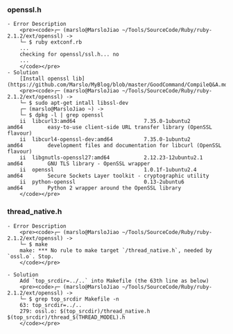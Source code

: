 ### openssl.h
    - Error Description
        <pre><code>┌─ (marslo@MarsloJiao ~/Tools/SourceCode/Ruby/ruby-2.1.2/ext/openssl) ->
        └─ $ ruby extconf.rb
        ...
        checking for openssl/ssl.h... no
        ...
        </code></pre>
    - Solution
        [Install openssl lib](https://github.com/Marslo/MyBlog/blob/master/GoodCommand/CompileQ&A.md#sslh)
        <pre><code>┌─ (marslo@MarsloJiao ~/Tools/SourceCode/Ruby/ruby-2.1.2/ext/openssl) ->
        └─ $ sudo apt-get intall libssl-dev
        ┌─ (marslo@MarsloJiao ~) ->
        └─ $ dpkg -l | grep openssl
        ii  libcurl3:amd64                      7.35.0-1ubuntu2                            amd64        easy-to-use client-side URL transfer library (OpenSSL flavour)
        ii  libcurl4-openssl-dev:amd64          7.35.0-1ubuntu2                            amd64        development files and documentation for libcurl (OpenSSL flavour)
        ii  libgnutls-openssl27:amd64           2.12.23-12ubuntu2.1                        amd64        GNU TLS library - OpenSSL wrapper
        ii  openssl                             1.0.1f-1ubuntu2.4                          amd64        Secure Sockets Layer toolkit - cryptographic utility
        ii  python-openssl                      0.13-2ubuntu6                              amd64        Python 2 wrapper around the OpenSSL library
        </code></pre>

### thread_native.h
    - Error Description
        <pre><code>┌─ (marslo@MarsloJiao ~/Tools/SourceCode/Ruby/ruby-2.1.2/ext/openssl) ->
        └─ $ make
        make: *** No rule to make target `/thread_native.h`, needed by `ossl.o`. Stop.
        </code></pre>

    - Solution
        Add `top_srcdir=../..` into Makefile (the 63th line as below)
        <pre><code>┌─ (marslo@MarsloJiao ~/Tools/SourceCode/Ruby/ruby-2.1.2/ext/openssl) ->
        └─ $ grep top_srcdir Makefile -n
        63: top_srcdir=../..
        279: ossl.o: $(top_srcdir)/thread_native.h $(top_srcdir)/thread_$(THREAD_MODEL).h
        </code></pre>
